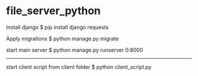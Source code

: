 # file_server_python


Install django
$ pip install django requests

Apply migrations
$ python manage.py migrate

start main server
$ python manage.py runserver 0:8000

-----------------------------------

start client script from client folder
$ python client_script.py
